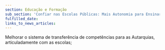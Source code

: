 ```yaml
---
section: Educação e Formação
sub_section: 'Confiar nas Escolas Públicas: Mais Autonomia para Ensinar'
fulfilled_date:
links_to_news_articles:
---
```


Melhorar o sistema de transferência de competências para as Autarquias, articuladamente com as escolas;